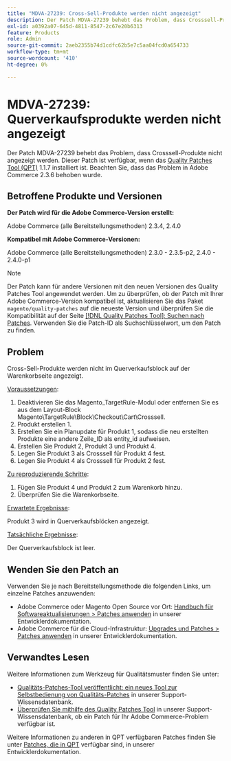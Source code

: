 ```yaml
---
title: "MDVA-27239: Cross-Sell-Produkte werden nicht angezeigt"
description: Der Patch MDVA-27239 behebt das Problem, dass Crosssell-Produkte nicht angezeigt werden. Dieser Patch ist verfügbar, wenn das [Quality Patches Tool (QPT)](/help/announcements/adobe-commerce-announcements/magento-quality-patches-released-new-tool-to-self-serve-quality-patches.md) 1.1.7 installiert ist. Beachten Sie, dass das Problem in Adobe Commerce 2.3.6 behoben wurde.
exl-id: a0392a07-645d-4811-8547-2c67e20b6313
feature: Products
role: Admin
source-git-commit: 2aeb2355b74d1cdfc62b5e7c5aa04fcd0a654733
workflow-type: tm+mt
source-wordcount: '410'
ht-degree: 0%

---
```


# MDVA-27239: Querverkaufsprodukte werden nicht angezeigt

Der Patch MDVA-27239 behebt das Problem, dass Crosssell-Produkte nicht angezeigt werden. Dieser Patch ist verfügbar, wenn das [Quality Patches Tool (QPT)](/help/announcements/adobe-commerce-announcements/magento-quality-patches-released-new-tool-to-self-serve-quality-patches.md) 1.1.7 installiert ist. Beachten Sie, dass das Problem in Adobe Commerce 2.3.6 behoben wurde.

## Betroffene Produkte und Versionen

**Der Patch wird für die Adobe Commerce-Version erstellt:**

Adobe Commerce (alle Bereitstellungsmethoden) 2.3.4, 2.4.0

**Kompatibel mit Adobe Commerce-Versionen:**

Adobe Commerce (alle Bereitstellungsmethoden) 2.3.0 - 2.3.5-p2, 2.4.0 - 2.4.0-p1

>[!NOTE]
>
>Der Patch kann für andere Versionen mit den neuen Versionen des Quality Patches Tool angewendet werden. Um zu überprüfen, ob der Patch mit Ihrer Adobe Commerce-Version kompatibel ist, aktualisieren Sie das Paket `magento/quality-patches` auf die neueste Version und überprüfen Sie die Kompatibilität auf der Seite [[!DNL Quality Patches Tool]: Suchen nach Patches](https://experienceleague.adobe.com/tools/commerce-quality-patches/index.html). Verwenden Sie die Patch-ID als Suchschlüsselwort, um den Patch zu finden.

## Problem

Cross-Sell-Produkte werden nicht im Querverkaufsblock auf der Warenkorbseite angezeigt.

<u>Voraussetzungen</u>:

1. Deaktivieren Sie das Magento_TargetRule-Modul oder entfernen Sie es aus dem Layout-Block Magento\TargetRule\Block\Checkout\Cart\Crosssell.
1. Produkt erstellen 1.
1. Erstellen Sie ein Planupdate für Produkt 1, sodass die neu erstellten Produkte eine andere Zeile_ID als entity_id aufweisen.
1. Erstellen Sie Produkt 2, Produkt 3 und Produkt 4.
1. Legen Sie Produkt 3 als Crosssell für Produkt 4 fest.
1. Legen Sie Produkt 4 als Crosssell für Produkt 2 fest.

<u>Zu reproduzierende Schritte</u>:

1. Fügen Sie Produkt 4 und Produkt 2 zum Warenkorb hinzu.
1. Überprüfen Sie die Warenkorbseite.

<u>Erwartete Ergebnisse</u>:

Produkt 3 wird in Querverkaufsblöcken angezeigt.

<u>Tatsächliche Ergebnisse</u>:

Der Querverkaufsblock ist leer.

## Wenden Sie den Patch an

Verwenden Sie je nach Bereitstellungsmethode die folgenden Links, um einzelne Patches anzuwenden:

* Adobe Commerce oder Magento Open Source vor Ort: [Handbuch für Softwareaktualisierungen > Patches anwenden](https://experienceleague.adobe.com/en/docs/commerce-operations/tools/quality-patches-tool/usage) in unserer Entwicklerdokumentation.
* Adobe Commerce für die Cloud-Infrastruktur: [Upgrades und Patches > Patches anwenden](https://experienceleague.adobe.com/en/docs/commerce-cloud-service/user-guide/develop/upgrade/apply-patches) in unserer Entwicklerdokumentation.

## Verwandtes Lesen

Weitere Informationen zum Werkzeug für Qualitätsmuster finden Sie unter:

* [Qualitäts-Patches-Tool veröffentlicht: ein neues Tool zur Selbstbedienung von Qualitäts-Patches](/help/announcements/adobe-commerce-announcements/magento-quality-patches-released-new-tool-to-self-serve-quality-patches.md) in unserer Support-Wissensdatenbank.
* [Überprüfen Sie mithilfe des Quality Patches Tool](/help/support-tools/patches-available-in-qpt-tool/check-patch-for-magento-issue-with-magento-quality-patches.md) in unserer Support-Wissensdatenbank, ob ein Patch für Ihr Adobe Commerce-Problem verfügbar ist.

Weitere Informationen zu anderen in QPT verfügbaren Patches finden Sie unter [Patches, die in QPT](https://experienceleague.adobe.com/tools/commerce-quality-patches/index.html) verfügbar sind, in unserer Entwicklerdokumentation.

